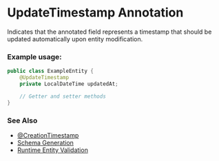 # UpdateTimestamp Annotation

Indicates that the annotated field represents a timestamp that should be updated automatically upon entity modification.

### Example usage:

```java
public class ExampleEntity {
    @UpdateTimestamp
    private LocalDateTime updatedAt;

    // Getter and setter methods
}
```

### See Also

- [@CreationTimestamp](CreationTimestamp.md)
- [Schema Generation](../SchemaGeneration.md)
- [Runtime Entity Validation](../RuntimeEntityValidation.md) 